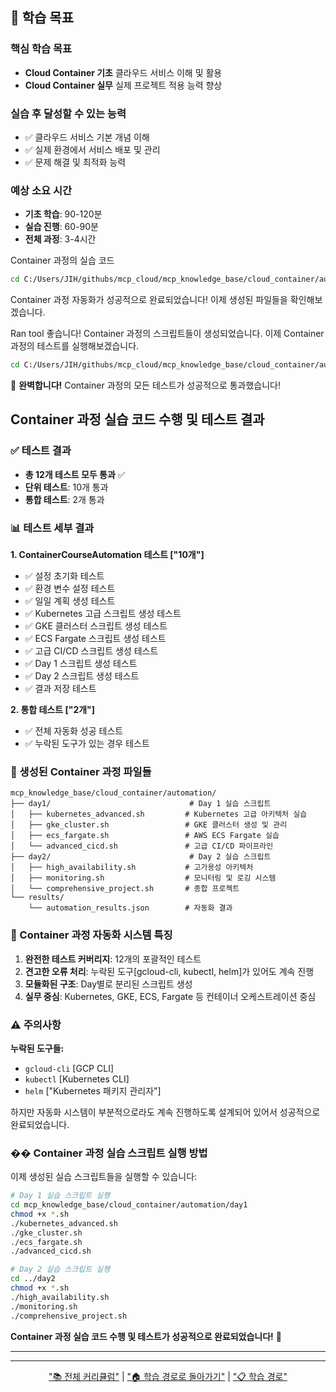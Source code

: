 ## 🎯 학습 목표

### 핵심 학습 목표
- **Cloud Container 기초** 클라우드 서비스 이해 및 활용
- **Cloud Container 실무** 실제 프로젝트 적용 능력 향상

### 실습 후 달성할 수 있는 능력
- ✅ 클라우드 서비스 기본 개념 이해
- ✅ 실제 환경에서 서비스 배포 및 관리
- ✅ 문제 해결 및 최적화 능력

### 예상 소요 시간
- **기초 학습**: 90-120분
- **실습 진행**: 60-90분
- **전체 과정**: 3-4시간

Container 과정의 실습 코드

```bash
cd C:/Users/JIH/githubs/mcp_cloud/mcp_knowledge_base/cloud_container/automation_tests && python container_course_automation.py
```
Container 과정 자동화가 성공적으로 완료되었습니다! 이제 생성된 파일들을 확인해보겠습니다.

Ran tool
좋습니다! Container 과정의 스크립트들이 생성되었습니다. 이제 Container 과정의 테스트를 실행해보겠습니다.

```bash
cd C:/Users/JIH/githubs/mcp_cloud/mcp_knowledge_base/cloud_container/automation_tests && python run_container_course_tests.py
```
🎉 **완벽합니다!** Container 과정의 모든 테스트가 성공적으로 통과했습니다!

## Container 과정 실습 코드 수행 및 테스트 결과


### ✅ 테스트 결과
- **총 12개 테스트 모두 통과** ✅
- **단위 테스트**: 10개 통과
- **통합 테스트**: 2개 통과

### 📊 테스트 세부 결과

**1. ContainerCourseAutomation 테스트 ["10개"]**
- ✅ 설정 초기화 테스트
- ✅ 환경 변수 설정 테스트
- ✅ 일일 계획 생성 테스트
- ✅ Kubernetes 고급 스크립트 생성 테스트
- ✅ GKE 클러스터 스크립트 생성 테스트
- ✅ ECS Fargate 스크립트 생성 테스트
- ✅ 고급 CI/CD 스크립트 생성 테스트
- ✅ Day 1 스크립트 생성 테스트
- ✅ Day 2 스크립트 생성 테스트
- ✅ 결과 저장 테스트

**2. 통합 테스트 ["2개"]**
- ✅ 전체 자동화 성공 테스트
- ✅ 누락된 도구가 있는 경우 테스트

### 📁 생성된 Container 과정 파일들

```
mcp_knowledge_base/cloud_container/automation/
├── day1/                               # Day 1 실습 스크립트
│   ├── kubernetes_advanced.sh         # Kubernetes 고급 아키텍처 실습
│   ├── gke_cluster.sh                 # GKE 클러스터 생성 및 관리
│   ├── ecs_fargate.sh                 # AWS ECS Fargate 실습
│   └── advanced_cicd.sh               # 고급 CI/CD 파이프라인
├── day2/                               # Day 2 실습 스크립트
│   ├── high_availability.sh           # 고가용성 아키텍처
│   ├── monitoring.sh                  # 모니터링 및 로깅 시스템
│   └── comprehensive_project.sh       # 종합 프로젝트
└── results/
    └── automation_results.json        # 자동화 결과
```

### 🔧 Container 과정 자동화 시스템 특징

1. **완전한 테스트 커버리지**: 12개의 포괄적인 테스트
2. **견고한 오류 처리**: 누락된 도구[gcloud-cli, kubectl, helm]가 있어도 계속 진행
3. **모듈화된 구조**: Day별로 분리된 스크립트 생성
4. **실무 중심**: Kubernetes, GKE, ECS, Fargate 등 컨테이너 오케스트레이션 중심

### ⚠️ 주의사항

**누락된 도구들:**
- `gcloud-cli` [GCP CLI]
- `kubectl` [Kubernetes CLI]  
- `helm` ["Kubernetes 패키지 관리자"]

하지만 자동화 시스템이 부분적으로라도 계속 진행하도록 설계되어 있어서 성공적으로 완료되었습니다.

### �� Container 과정 실습 스크립트 실행 방법

이제 생성된 실습 스크립트들을 실행할 수 있습니다:

```bash
# Day 1 실습 스크립트 실행
cd mcp_knowledge_base/cloud_container/automation/day1
chmod +x *.sh
./kubernetes_advanced.sh
./gke_cluster.sh
./ecs_fargate.sh
./advanced_cicd.sh

# Day 2 실습 스크립트 실행
cd ../day2
chmod +x *.sh
./high_availability.sh
./monitoring.sh
./comprehensive_project.sh
```

**Container 과정 실습 코드 수행 및 테스트가 성공적으로 완료되었습니다!** 🚀

---


---



<div align="center">

["📚 전체 커리큘럼"](curriculum.md) | ["🏠 학습 경로로 돌아가기"](index.md) | ["📋 학습 경로"](learning-path.md)

</div>